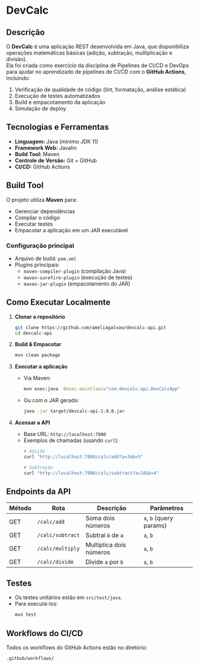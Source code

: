# DevCalc

## Descrição

O **DevCalc** é uma aplicação REST desenvolvida em Java, que disponibiliza operações matemáticas básicas (adição, subtração, multiplicação e divisão).  
Ela foi criada como exercício da disciplina de Pipelines de CI/CD e DevOps para ajudar no aprendizado de pipelines de CI/CD com o **GitHub Actions**, incluindo:

1. Verificação de qualidade de código (lint, formatação, análise estática)
2. Execução de testes automatizados
3. Build e empacotamento da aplicação
4. Simulação de deploy

## Tecnologias e Ferramentas

- **Linguagem:** Java (mínimo JDK 11)
- **Framework Web:** Javalin
- **Build Tool:** Maven
- **Controle de Versão:** Git + GitHub
- **CI/CD:** GitHub Actions

## Build Tool

O projeto utiliza **Maven** para:

- Gerenciar dependências
- Compilar o código
- Executar testes
- Empacotar a aplicação em um JAR executável

### Configuração principal

- Arquivo de build: `pom.xml`
- Plugins principais:
    - `maven-compiler-plugin` (compilação Java)
    - `maven-surefire-plugin` (execução de testes)
    - `maven-jar-plugin` (empacotamento do JAR)

## Como Executar Localmente

1. **Clonar o repositório**
   ```bash
   git clone https://github.com/ameliagalvao/devcalc-api.git
   cd devcalc-api
   ```

2. **Build & Empacotar**
   ```bash
   mvn clean package
   ```

3. **Executar a aplicação**
    - Via Maven:
      ```bash
      mvn exec:java -Dexec.mainClass="com.devcalc-api.DevCalcApp"
      ```
    - Ou com o JAR gerado:
      ```bash
      java -jar target/devcalc-api-1.0.0.jar
      ```

4. **Acessar a API**
    - Base URL: `http://localhost:7000`
    - Exemplos de chamadas (usando `curl`):
      ```bash
      # Adição
      curl "http://localhost:7000/calc/add?a=3&b=5"
      
      # Subtração
      curl "http://localhost:7000/calc/subtract?a=10&b=4"
      ```

## Endpoints da API

| Método | Rota                     | Descrição                    | Parâmetros             |
| ------ | ------------------------ | ---------------------------- | ---------------------- |
| GET    | `/calc/add`              | Soma dois números            | `a`, `b` (query params)|
| GET    | `/calc/subtract`         | Subtrai `b` de `a`           | `a`, `b`               |
| GET    | `/calc/multiply`         | Multiplica dois números      | `a`, `b`               |
| GET    | `/calc/divide`           | Divide `a` por `b`           | `a`, `b`               |

## Testes

- Os testes unitários estão em `src/test/java`.
- Para executá-los:
  ```bash
  mvn test
  ```

## Workflows do CI/CD

Todos os workflows do GitHub Actions estão no diretório:
```
.github/workflows/
```
